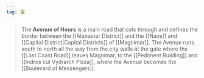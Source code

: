 ```yaml
---
tag: 🛣️
---
```

> The **Avenue of Hours** is a main road that cuts through and defines the border between the [[Alabaster District]] and the [[Naos]] and [[Capital District|Capital Districts]] of [[Magnimar]]. The Avenue runs south to north all the way from the city walls at the gate where the [[Lost Coast Road]] leaves Magnimar, to the [[Pediment Building]] and [[Indros cul Vydrarch Plaza]], where the Avenue becomes the [[Boulevard of Messengers]].








